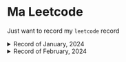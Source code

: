 # Ma Leetcode

Just want to record my `leetcode` record 

<details>
<summary>Record of January, 2024</summary>

## 1/14, 2024
> Two Sum
> 
> Palindrome Number
> 
> Roman to Integer
> 
> Longest Common Prefix
>
> Valid Parentheses
> 
> Add Two Numbers

## 1/21, 2024
> Same Tree
> 
> Symmetric Tree
> 
> Convert Sorted Array to Binary Search Tree
> 
> Balanced Binary Tree
> 
> Minimum Depth of Binary Tree
> 
> Longest Substring Without Repeating Characters
> 
> Maximum Nesting Depth of the Parentheses

## 1/22, 2024
> Path Sum
>
> Pascal's Triangle II
> 
> Best Time to Buy and Sell Stock

## 1/23, 2024
> Linked List Cycle
>
> Intersection of Two Linked Lists
>
> Happy Number
> 
> Invert Binary Tree
> 
> Longest Palindrome Substring

## 1/24, 2024
> Median of Two Sorted Arrays
> 
> Reverse Integer
>
> Regular Expression Matching

## 1/25, 2024
> Container With Most Water
> 
> 3Sum
>
> 3Sum Closest
>
> Letter Combinations of a Phone Number

## 1/26, 2024
> Summary Ranges
> 
> Binary Tree Paths
>
> First Bad Version
>
> World Pattern
>
> Diameter of Binary Tree

## 1/27, 2024
> Unique Paths
>
> Intersection of Two Arrays
>
> Ransom Note
>
> Sum of Left Leaves
>
> Longest Palindrome
> 
> Find All Numbers Disappeared in an Array

## 1/28, 2024
> License Key Formatting
>
> Teemo Attacking
>
> Find Mode in Binary Search Tree
>
> Minimum Absolute Difference in BST
>
> Maximum Depth of N-ary Tree
>
> Binary Tree Tilt
>
> Subtree of Another Tree
>
> Remove Nth Node From End of List
>
> Swap Nodes with Pairs
>
> String to Integer (atoi)

## 1/29, 2024
> Generate Parentheses
>
> Next Permutation
>
> Search in Rotated Sorted Array
>
> Find First and Last Position of Element in Sorted Array
>
> Count and Say
>
> Combination Sum
>
> Combination Sum II
>
> First Missing Positive

## 1/30, 2024
> Zigzag Conversion
>
> Multiply Strings
> 
> Jump Game II
>
> Permutations
>
> Permutations II
>
> Group Anagrams
>
> Minimum Path Sum
>
> Simplify Path
>
> Combinations

## 1/31, 2024
> Daily Temperatures 
>
> Merge k Sorted Lists
>
> Subsets
</details>

<details>
<summary>Record of February, 2024</summary>

## 2/2, 2024
> Reverse Linked List II
>
> Longest Subsequence With Limited Sum
>
> Check Distances Between Same Letters
>
> Partition Array for Maximum Sum

## 2/3, 2024
> Partition List
>
> Reduction Operations to Make the Array Elements Equal
>
> Four Divisors
>
> Count Nice Pairs in an Array

## 2/9, 2024
> Largest Divisible Subset
>
> Smallest String Starting From Leaf
>
> Perfect Squares
>
> Sort Characters By Frequency

## 2/13, 2024
> Print Binary Tree
>
> Cherry Pickup II
>
> Path Sum II
>
> Palindromic Substrings

## 2/14, 2024
> Rearrange Array Elements by Sign
>
> Binary Tree Cameras
>
> Delete Leaves With a Given Value
>
> Verify Preorder Serialization of a Binary Tree
> 
> Merge Intervals

## 2/16, 2024
> Find Polygon With the Largest Perimeter
>
> Numbers With Same Consecutive Differences
>
> Least Number of Unique Integers after K Removals
>
> Redistribute Characters to Make All Strings Equal

## 2/18, 2024
> Meeting Rooms III
>
> Sum of Root To Leaf Binary Numbers
>
> Find Largest Value in Each Tree Row
>
> Flip Equivalent Binary Trees

## 2/19, 2024
> Flatten Binary Tree to Linked List
>
> Binary Tree Level Order Traversal
>
> Find a Corresponding Node of a Binary Tree in a Clone of That Tree
>
> Binary Tree Right Side View

## 2/21, 2024
> Construct Binary Tree from Preorder and Inorder Traversal
>
> Convert BST to Greater Tree
>
> Set Matrix Zeroes
>
> Bitwise AND of Numbers Range

## 2/22, 2024
> Balance a Binary Search Tree
>
> Count Good Nodes in Binary Tree
>
> Merge Two Binary Trees
>
> Find the Town Judge
</details>
